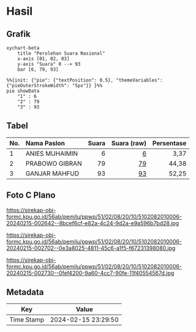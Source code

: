 # Hasil

## Grafik

```mermaid
xychart-beta
    title "Perolehan Suara Nasional"
    x-axis [01, 02, 03]
    y-axis "Suara" 0 --> 93
    bar [6, 79, 93]
```

```mermaid
%%{init: {"pie": {"textPosition": 0.5}, "themeVariables": {"pieOuterStrokeWidth": "5px"}} }%%
pie showData
    "1" : 6
    "2" : 79
    "3" : 93
```

## Tabel

| No. | Nama Paslon    | Suara | Suara (raw) | Persentase |
|:--- |:-------------- | -----:| -----------:| ----------:|
| 1   | ANIES MUHAIMIN | 6     | [6][p-1]    | 3,37       |
| 2   | PRABOWO GIBRAN | 79    | [79][p-2]   | 44,38      |
| 3   | GANJAR MAHFUD  | 93    | [93][p-3]   | 52,25      |


[p-1]: https://github.com/gigit-pemilu/pemilu-2024/blob/main/pilpres/hitung-suara/sub/51-bali/sub/02-tabanan/sub/08-penebel/sub/2010-penebel/sub/006-tps/sub/paslon-1.txt
[p-2]: https://github.com/gigit-pemilu/pemilu-2024/blob/main/pilpres/hitung-suara/sub/51-bali/sub/02-tabanan/sub/08-penebel/sub/2010-penebel/sub/006-tps/sub/paslon-2.txt
[p-3]: https://github.com/gigit-pemilu/pemilu-2024/blob/main/pilpres/hitung-suara/sub/51-bali/sub/02-tabanan/sub/08-penebel/sub/2010-penebel/sub/006-tps/sub/paslon-3.txt

## Foto C Plano

https://sirekap-obj-formc.kpu.go.id/56ab/pemilu/ppwp/51/02/08/20/10/5102082010006-20240215-002642--8bcef6cf-e82a-4c24-9d2a-e9a596b7bd28.jpg

https://sirekap-obj-formc.kpu.go.id/56ab/pemilu/ppwp/51/02/08/20/10/5102082010006-20240215-002702--0e3a8025-4811-45c6-a1f5-f67231398080.jpg

https://sirekap-obj-formc.kpu.go.id/56ab/pemilu/ppwp/51/02/08/20/10/5102082010006-20240215-002730--0fef4200-9a60-4cc7-90fe-11f40554567d.jpg


## Metadata

| Key        | Value               |
| ---------- | ------------------- |
| Time Stamp | 2024-02-15 23:29:50 |




